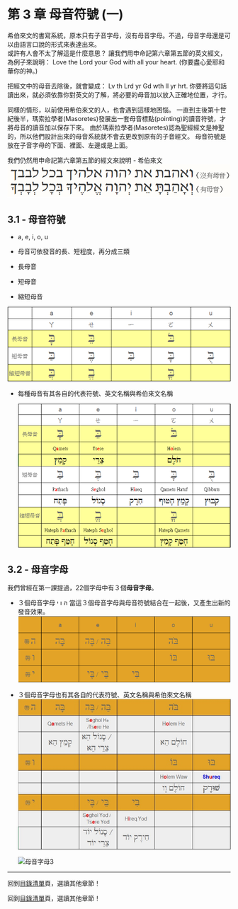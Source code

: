 # 第 3 章 母音符號 (一)

希伯來文的書寫系統，原本只有子音字母，沒有母音字母。不過，母音字母還是可以由語言口說的形式來表達出來。  
或許有人會不太了解這是什麼意思？
讓我們用申命記第六章第五節的英文經文，為例子來說明：
Love the Lord your God with all your heart. (你要盡心愛耶和華你的神。)

把經文中的母音去除後，就會變成：
Lv th Lrd yr Gd wth ll yr hrt.
你要將這句話讀出來，就必須依靠你對英文的了解，將必要的母音加以放入正確地位置，才行。

同樣的情形，以前使用希伯來文的人，也會遇到這樣地困惱。
一直到主後第十世紀後半，瑪索拉學者(Masoretes)發展出一套母音標點(pointing)的讀音符號，才將母音的讀音加以保存下來。
由於瑪索拉學者(Masoretes)認為聖經經文是神聖的，所以他們設計出來的母音系統就不會去更改到原有的子音經文。
母音符號是放在子音字母的下面、裡面、左邊或是上面。

我們仍然用申命記第六章第五節的經文來說明 - 希伯來文
	![img](../images/img03-00.png)

## 3.1 - 母音符號
- a, e, i, o, u

- 母音可依發音的長、短程度，再分成三類
 - 長母音  
 - 短母音
 - 縮短母音  

  ![母音符號1](../images/img03-01.png)

- 每種母音有其各自的代表符號、英文名稱與希伯來文名稱

	![母音符號2](../images/img03-02.png)

## 3.2 - 母音字母
我們曾經在第一課提過，22個字母中有３個**母音字母**。

- ３個母音字母 ה ו י
當這３個母音字母與母音符號結合在一起後，又產生出新的發音效果。  
 	![母音字母1](../images/img03-03.png)

- ３個母音字母也有其各自的代表符號、英文名稱與希伯來文名稱  
 	![母音字母2](../images/img03-04.png)

 	![母音字母3](../images/img03-05.png)

---
回到[目錄清單][]頁，選讀其他章節！

回到[目錄清單](../README.md)頁，選讀其他章節！



[Blog]: http://pertonchang.blogspot.tw/
[pertonchang]: http://pertonchang.blogspot.tw/
[目錄清單]: ../README.md

[學習希伯來語-奇布茲]: https://www.facebook.com/groups/308100932705850/
[001]: https://www.facebook.com/groups/308100932705850/
[002]: https://www.facebook.com/groups/308100932705850/

[Terence Ha]: https://www.facebook.com/ha.terence?hc_location=ufi
[Paul Yeh]: https://www.facebook.com/paul.yeh.501?fref=nf